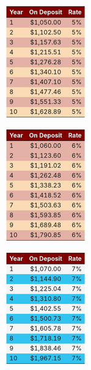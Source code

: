 <head>
  <meta charset="utf-8">
  <title>CNIT 133 - Homework 4 Part 2</title>
  <meta name="description" content="Web Page for HW Assignment 4 of CNIT 133 - Javascript">
  <meta name="viewport" content="width=device-width, initial-scale=1, shrink-to-fit=yes">
  <div class="row" id="results"> <div class="one-third column"><table><thead><tr style="background: black;"><th style="text-align: left; background-color: maroon; color: whitesmoke;">Year</th><th style="text-align: center; background-color: maroon; color: whitesmoke;">On Deposit</th><th style="text-align: right; background-color: maroon; color: whitesmoke;">Rate</th></tr></thead><tbody><tr style="background: rgb(227,177,165);"><td style="text-align:left">1</td><td style="text-align:center">$1,050.00</td><td style="text-align:right">5%</td></tr><tr style="background: rgb(250,219,181);"><td style="text-align:left">2</td><td style="text-align:center">$1,102.50</td><td style="text-align:right">5%</td></tr><tr style="background: rgb(227,177,165);"><td style="text-align:left">3</td><td style="text-align:center">$1,157.63</td><td style="text-align:right">5%</td></tr><tr style="background: rgb(250,219,181);"><td style="text-align:left">4</td><td style="text-align:center">$1,215.51</td><td style="text-align:right">5%</td></tr><tr style="background: rgb(227,177,165);"><td style="text-align:left">5</td><td style="text-align:center">$1,276.28</td><td style="text-align:right">5%</td></tr><tr style="background: rgb(250,219,181);"><td style="text-align:left">6</td><td style="text-align:center">$1,340.10</td><td style="text-align:right">5%</td></tr><tr style="background: rgb(227,177,165);"><td style="text-align:left">7</td><td style="text-align:center">$1,407.10</td><td style="text-align:right">5%</td></tr><tr style="background: rgb(250,219,181);"><td style="text-align:left">8</td><td style="text-align:center">$1,477.46</td><td style="text-align:right">5%</td></tr><tr style="background: rgb(227,177,165);"><td style="text-align:left">9</td><td style="text-align:center">$1,551.33</td><td style="text-align:right">5%</td></tr><tr style="background: rgb(250,219,181);"><td style="text-align:left">10</td><td style="text-align:center">$1,628.89</td><td style="text-align:right">5%</td></tr></tbody></table></div><div class="one-third column"><table><thead><tr style="background: whitesmoke;"><th style="text-align: left; background-color: maroon; color: whitesmoke;">Year</th><th style="text-align: center; background-color: maroon; color: whitesmoke;">On Deposit</th><th style="text-align: right; background-color: maroon; color: whitesmoke;">Rate</th></tr></thead><tbody><tr style="background: rgb(227,177,165);"><td style="text-align:left">1</td><td style="text-align:center">$1,060.00</td><td style="text-align:right">6%</td></tr><tr style="background: rgb(227,177,165);"><td style="text-align:left">2</td><td style="text-align:center">$1,123.60</td><td style="text-align:right">6%</td></tr><tr style="background: rgb(250,219,181);"><td style="text-align:left">3</td><td style="text-align:center">$1,191.02</td><td style="text-align:right">6%</td></tr><tr style="background: rgb(227,177,165);"><td style="text-align:left">4</td><td style="text-align:center">$1,262.48</td><td style="text-align:right">6%</td></tr><tr style="background: rgb(250,219,181);"><td style="text-align:left">5</td><td style="text-align:center">$1,338.23</td><td style="text-align:right">6%</td></tr><tr style="background: rgb(227,177,165);"><td style="text-align:left">6</td><td style="text-align:center">$1,418.52</td><td style="text-align:right">6%</td></tr><tr style="background: rgb(250,219,181);"><td style="text-align:left">7</td><td style="text-align:center">$1,503.63</td><td style="text-align:right">6%</td></tr><tr style="background: rgb(227,177,165);"><td style="text-align:left">8</td><td style="text-align:center">$1,593.85</td><td style="text-align:right">6%</td></tr><tr style="background: rgb(250,219,181);"><td style="text-align:left">9</td><td style="text-align:center">$1,689.48</td><td style="text-align:right">6%</td></tr><tr style="background: rgb(227,177,165);"><td style="text-align:left">10</td><td style="text-align:center">$1,790.85</td><td style="text-align:right">6%</td></tr></tbody></table></div><div class="one-third column"><table><thead><tr style="background: rgb(250,219,181);"><th style="text-align: left; background-color: maroon; color: whitesmoke;">Year</th><th style="text-align: center; background-color: maroon; color: whitesmoke;">On Deposit</th><th style="text-align: right; background-color: maroon; color: whitesmoke;">Rate</th></tr></thead><tbody><tr style="background: whitesmoke;"><td style="text-align:left">1</td><td style="text-align:center">$1,070.00</td><td style="text-align:right">7%</td></tr><tr style="background: rgb(51, 195, 240);"><td style="text-align:left">2</td><td style="text-align:center">$1,144.90</td><td style="text-align:right">7%</td></tr><tr style="background: whitesmoke;"><td style="text-align:left">3</td><td style="text-align:center">$1,225.04</td><td style="text-align:right">7%</td></tr><tr style="background: rgb(51, 195, 240);"><td style="text-align:left">4</td><td style="text-align:center">$1,310.80</td><td style="text-align:right">7%</td></tr><tr style="background: whitesmoke;"><td style="text-align:left">5</td><td style="text-align:center">$1,402.55</td><td style="text-align:right">7%</td></tr><tr style="background: rgb(51, 195, 240);"><td style="text-align:left">6</td><td style="text-align:center">$1,500.73</td><td style="text-align:right">7%</td></tr><tr style="background: whitesmoke;"><td style="text-align:left">7</td><td style="text-align:center">$1,605.78</td><td style="text-align:right">7%</td></tr><tr style="background: rgb(51, 195, 240);"><td style="text-align:left">8</td><td style="text-align:center">$1,718.19</td><td style="text-align:right">7%</td></tr><tr style="background: whitesmoke;"><td style="text-align:left">9</td><td style="text-align:center">$1,838.46</td><td style="text-align:right">7%</td></tr><tr style="background: rgb(51, 195, 240);"><td style="text-align:left">10</td><td style="text-align:center">$1,967.15</td><td style="text-align:right">7%</td></tr></tbody></table></div>
  

